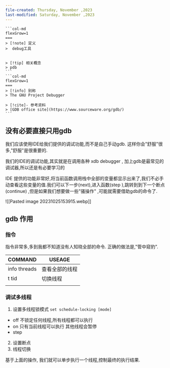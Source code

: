 ```yaml
---
file-created: Thursday, November ,2023
last-modified: Saturday, November ,2023
---
```


````col
```col-md
flexGrow=1
===
> [!note] 定义
>  debug工具


> [!tip] 相关概念
> pdb 
```
```col-md
flexGrow=1
===
> [!info] 别称
> The GNU Project Debugger 

> [!cite]- 参考资料
> [GDB office site](https://www.sourceware.org/gdb/)
```
````
## 没有必要直接只用gdb 

我们应该使用IDE给我们提供的调试功能,而不是自己手动gdb. 这样你会"舒服"很多,"舒服"是很重要的.

我们的IDE的调试功能,其实就是在调用各种 xdb debugger , 加上gdb是最常见的调试器,所以还是有必要学习的 

IDE 提供的功能非常好,将当前函数调用栈中全部的变量都显示出来了,我们不必手动查看这些变量的值.我们可以下一步(next),进入函数(step ),跳转到到下一个断点(continue) ,但是如果我们想要做一些"骚操作" ,可能就需要借助gdb的命令了.   

![[Pasted image 20231025153915.webp]]


## gdb 作用




### 指令 

指令非常多,多到我都不知道没有人知晓全部的命令. 正确的做法是,"管中窥豹". 

| COMMAND      | USEAGE         |
| ------------ | -------------- |
| info threads | 查看全部的线程 |
| t tid        | 切换线程       |
|              |                |


### 调试多线程 

1. 设置多线程锁模式
`set schedule-locking [mode]`
* off 不锁定任何线程,所有线程都可以执行
* on  只有当前线程可以执行 其他线程会暂停
* step 

2. 设置断点 
3. 线程切换 

基于上面的操作, 我们就可以单步执行一个线程,控制最终的执行结果.
